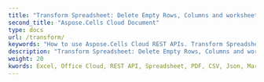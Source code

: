 ```yaml
---
title: "Transform Spreadsheet: Delete Empty Rows, Columns and worksheet."
second_title: "Aspose.Cells Cloud Document"
type: docs
url: /transform/
keywords: "How to use Aspose.Cells Cloud REST APIs. Transform Spreadsheet: Delete Empty Rows, Columns and worksheet. Office Excel 2016,  Office Excel 2019,office Excel 365."
description: "Transform Spreadsheet: Delete Empty Rows, Columns and worksheet."
weight: 20
kwords: Excel, Office Cloud, REST API, Spreadsheet, PDF, CSV, Json, Markdown, Developer Guide
---
```


